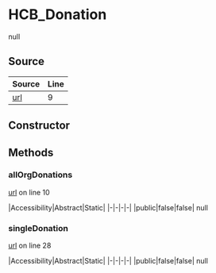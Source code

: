 # HCB_Donation

null
## Source
|Source|Line|
|-|-|
|[url](https://github.com/devramsean0/hcb.js/blob/43a6c7a/src/api_endpoints/donation.ts#L9)|9|
## Constructor
## Methods
### allOrgDonations
[url](https://github.com/devramsean0/hcb.js/blob/43a6c7a/src/api_endpoints/donation.ts#L10) on line 10  

|Accessibility|Abstract|Static|
|-|-|-|-|
|public|false|false|
null

### singleDonation
[url](https://github.com/devramsean0/hcb.js/blob/43a6c7a/src/api_endpoints/donation.ts#L28) on line 28  

|Accessibility|Abstract|Static|
|-|-|-|-|
|public|false|false|
null
